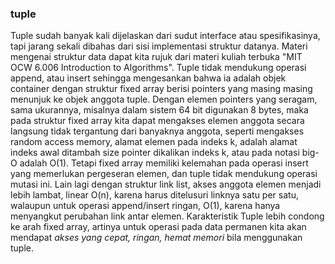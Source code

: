 ### tuple
Tuple sudah banyak kali dijelaskan dari sudut interface atau spesifikasinya, tapi jarang sekali dibahas dari sisi implementasi struktur datanya. Materi mengenai struktur data dapat kita rujuk dari materi kuliah terbuka "MIT OCW 6.006 Introduction to Algorithms".
Tuple tidak mendukung operasi append, atau insert sehingga mengesankan bahwa ia adalah objek container dengan struktur fixed array berisi pointers yang masing masing menunjuk ke objek anggota tuple. Dengan elemen pointers yang seragam, sama ukurannya, misalnya dalam sistem 64 bit digunakan 8 bytes, maka pada struktur fixed array kita dapat mengakses elemen anggota secara langsung tidak tergantung dari banyaknya anggota, seperti mengakses random access memory, alamat elemen pada indeks k, adalah alamat indeks awal ditambah size pointer dikalikan indeks k, atau pada notasi big-O adalah O(1). Tetapi fixed array memiliki kelemahan pada operasi insert yang memerlukan pergeseran elemen, dan tuple tidak mendukung operasi mutasi ini.
Lain lagi dengan struktur link list, akses anggota elemen menjadi lebih lambat, linear O(n), karena harus ditelusuri linknya satu per satu, walaupun untuk operasi append/insert ringan, O(1), karena hanya menyangkut perubahan link antar elemen.
Karakteristik Tuple lebih condong ke arah fixed array, artinya untuk operasi pada data permanen kita akan mendapat *akses yang cepat, ringan, hemat memori* bila menggunakan tuple.
